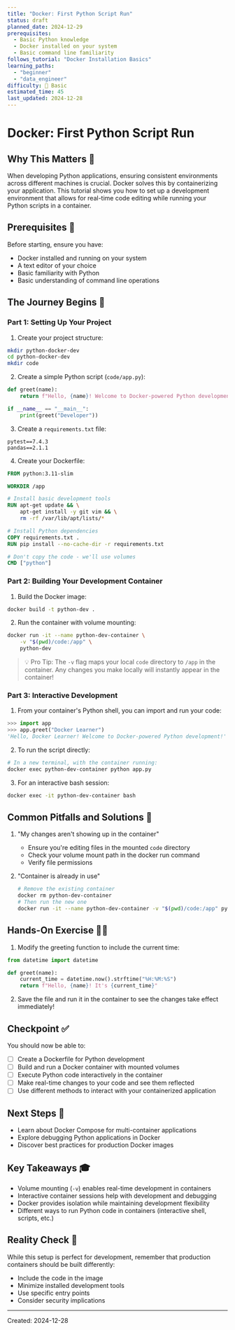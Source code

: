```yaml
---
title: "Docker: First Python Script Run"
status: draft
planned_date: 2024-12-29
prerequisites: 
  - Basic Python knowledge
  - Docker installed on your system
  - Basic command line familiarity
follows_tutorial: "Docker Installation Basics"
learning_paths: 
  - "beginner"
  - "data_engineer"
difficulty: 🔧 Basic
estimated_time: 45
last_updated: 2024-12-28
---
```


# Docker: First Python Script Run

## Why This Matters 🎯

When developing Python applications, ensuring consistent environments across different machines is crucial. Docker solves this by containerizing your application. This tutorial shows you how to set up a development environment that allows for real-time code editing while running your Python scripts in a container.

## Prerequisites 📝

Before starting, ensure you have:
- Docker installed and running on your system
- A text editor of your choice
- Basic familiarity with Python
- Basic understanding of command line operations

## The Journey Begins 🚀

### Part 1: Setting Up Your Project

1. Create your project structure:
```bash
mkdir python-docker-dev
cd python-docker-dev
mkdir code
```

2. Create a simple Python script (`code/app.py`):
```python
def greet(name):
    return f"Hello, {name}! Welcome to Docker-powered Python development!"

if __name__ == "__main__":
    print(greet("Developer"))
```

3. Create a `requirements.txt` file:
```text
pytest==7.4.3
pandas==2.1.1
```

4. Create your Dockerfile:
```dockerfile
FROM python:3.11-slim

WORKDIR /app

# Install basic development tools
RUN apt-get update && \
    apt-get install -y git vim && \
    rm -rf /var/lib/apt/lists/*

# Install Python dependencies
COPY requirements.txt .
RUN pip install --no-cache-dir -r requirements.txt

# Don't copy the code - we'll use volumes
CMD ["python"]
```

### Part 2: Building Your Development Container

1. Build the Docker image:
```bash
docker build -t python-dev .
```

2. Run the container with volume mounting:
```bash
docker run -it --name python-dev-container \
    -v "$(pwd)/code:/app" \
    python-dev
```

> 💡 Pro Tip: The `-v` flag maps your local `code` directory to `/app` in the container. Any changes you make locally will instantly appear in the container!

### Part 3: Interactive Development

1. From your container's Python shell, you can import and run your code:
```python
>>> import app
>>> app.greet("Docker Learner")
'Hello, Docker Learner! Welcome to Docker-powered Python development!'
```

2. To run the script directly:
```bash
# In a new terminal, with the container running:
docker exec python-dev-container python app.py
```

3. For an interactive bash session:
```bash
docker exec -it python-dev-container bash
```

## Common Pitfalls and Solutions 🚧

1. "My changes aren't showing up in the container"
   - Ensure you're editing files in the mounted `code` directory
   - Check your volume mount path in the docker run command
   - Verify file permissions

2. "Container is already in use"
   ```bash
   # Remove the existing container
   docker rm python-dev-container
   # Then run the new one
   docker run -it --name python-dev-container -v "$(pwd)/code:/app" python-dev
   ```

## Hands-On Exercise 🏋️‍♂️

1. Modify the greeting function to include the current time:
```python
from datetime import datetime

def greet(name):
    current_time = datetime.now().strftime("%H:%M:%S")
    return f"Hello, {name}! It's {current_time}"
```

2. Save the file and run it in the container to see the changes take effect immediately!

## Checkpoint ✅

You should now be able to:
- [ ] Create a Dockerfile for Python development
- [ ] Build and run a Docker container with mounted volumes
- [ ] Execute Python code interactively in the container
- [ ] Make real-time changes to your code and see them reflected
- [ ] Use different methods to interact with your containerized application

## Next Steps 🎯

- Learn about Docker Compose for multi-container applications
- Explore debugging Python applications in Docker
- Discover best practices for production Docker images

## Key Takeaways 🎓

- Volume mounting (`-v`) enables real-time development in containers
- Interactive container sessions help with development and debugging
- Docker provides isolation while maintaining development flexibility
- Different ways to run Python code in containers (interactive shell, scripts, etc.)

## Reality Check 🎯

While this setup is perfect for development, remember that production containers should be built differently:
- Include the code in the image
- Minimize installed development tools
- Use specific entry points
- Consider security implications

---

Created: 2024-12-28
